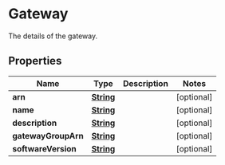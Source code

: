 

# Gateway

The details of the gateway. 

## Properties

| Name | Type | Description | Notes |
|------------ | ------------- | ------------- | -------------|
|**arn** | [**String**](String.md) |  |  [optional] |
|**name** | [**String**](String.md) |  |  [optional] |
|**description** | [**String**](String.md) |  |  [optional] |
|**gatewayGroupArn** | [**String**](String.md) |  |  [optional] |
|**softwareVersion** | [**String**](String.md) |  |  [optional] |




